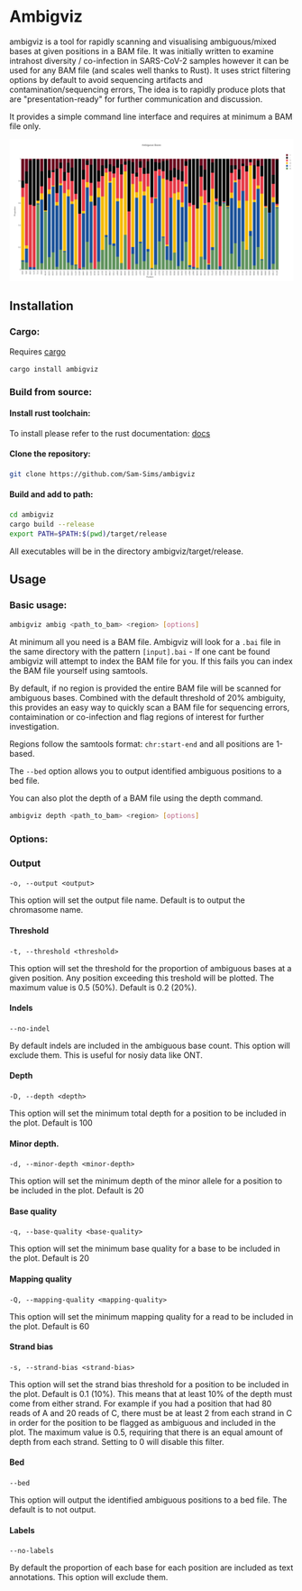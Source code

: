 # Ambigviz

ambigviz is a tool for rapidly scanning and visualising ambiguous/mixed bases at given positions in a
BAM file. It was initially written to examine intrahost diversity / co-infection in SARS-CoV-2 samples however it can be used for any BAM file (and scales well thanks to Rust). It uses strict filtering options by default to avoid sequencing artifacts and contamination/sequencing errors, The idea is to rapidly produce plots that are "presentation-ready" for further communication and discussion.

It provides a simple command line interface and requires at minimum a BAM file only.

![example](img/plot.png)

## Installation

### Cargo:

Requires [cargo](https://www.rust-lang.org/tools/install)

```
cargo install ambigviz
```

### Build from source:

#### Install rust toolchain:

To install please refer to the rust documentation: [docs](https://www.rust-lang.org/tools/install)

#### Clone the repository:

```bash
git clone https://github.com/Sam-Sims/ambigviz
```

#### Build and add to path:

```bash
cd ambigviz
cargo build --release
export PATH=$PATH:$(pwd)/target/release
```

All executables will be in the directory ambigviz/target/release.

## Usage

### Basic usage:

```bash
ambigviz ambig <path_to_bam> <region> [options]
```

At minimum all you need is a BAM file. Ambigviz will look for a `.bai` file in the same directory with the
pattern `[input].bai` - If one
cant be found ambigviz will attempt to index the BAM file for you. If this fails you can index the BAM file yourself
using
samtools.

By default, if no region is provided the entire BAM file will be scanned for ambiguous bases. Combined with the default
threshold of 20% ambiguity, this provides an easy way to quickly scan a BAM file for sequencing errors, contaimination
or co-infection and flag regions of interest for further investigation.

Regions follow the samtools format: `chr:start-end` and all positions are 1-based.

The `--bed` option allows you to output identified ambiguous positions to a bed file.

You can also plot the depth of a BAM file using the depth command.

```bash
ambigviz depth <path_to_bam> <region> [options]
```

### Options:

### Output

`-o, --output <output>`

This option will set the output file name. Default is to output the chromasome name.

#### Threshold

`-t, --threshold <threshold>`

This option will set the threshold for the proportion of ambiguous bases at a given position. Any position exceeding
this treshold will be plotted. The maximum value is 0.5 (50%). Default is 0.2 (20%).

#### Indels

`--no-indel`

By default indels are included in the ambiguous base count. This option will exclude them. This is useful for nosiy data
like ONT.

#### Depth

`-D, --depth <depth>`

This option will set the minimum total depth for a position to be included in the plot. Default is 100

#### Minor depth.

`-d, --minor-depth <minor-depth>`

This option will set the minimum depth of the minor allele for a position to be included in the plot. Default is 20

#### Base quality

`-q, --base-quality <base-quality>`

This option will set the minimum base quality for a base to be included in the plot. Default is 20

#### Mapping quality

`-Q, --mapping-quality <mapping-quality>`

This option will set the minimum mapping quality for a read to be included in the plot. Default is 60

#### Strand bias

`-s, --strand-bias <strand-bias>`

This option will set the strand bias threshold for a position to be included in the plot. Default is 0.1 (10%). This
means that at least 10% of the depth must come from either strand. For example if you had a position that had 80 reads
of A and 20 reads of C, there must be at least 2 from each strand in C in order for the position to be flagged as
ambiguous and included in the plot. The maximum value is 0.5, requiring that there is an equal amount of depth from each
strand. Setting to 0 will disable this filter.

#### Bed

`--bed`

This option will output the identified ambiguous positions to a bed file. The default is to not output.

#### Labels

`--no-labels`

By default the proportion of each base for each position are included as text annotations. This option will exclude
them.